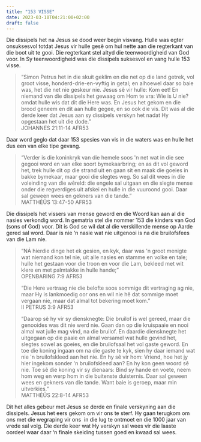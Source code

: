 ```yaml
---
title: "153 VISSE"
date: 2023-03-10T04:21:00+02:00
draft: false
---
```

<html>
 <head></head>
 <body>
  <p>Die dissipels het na Jesus se dood weer begin visvang. Hulle was egter onsuksesvol totdat Jesus vir hulle gesê om hul nette aan die regterkant van die boot uit te gooi. Die regterkant stel altyd die teenwoordigheid van God voor. In Sy teenwoordigheid was die dissipels suksesvol en vang hulle 153 visse.</p>
  <blockquote>
   <p>“Simon Petrus het in die skuit geklim en die net op die land getrek, vol groot visse, honderd-drie-en-vyftig in getal; en alhoewel daar so baie was, het die net nie geskeur nie. Jesus sê vir hulle: Kom eet! En niemand van die dissipels het gewaag om Hom te vra: Wie is U nie? omdat hulle wis dat dit die Here was. En Jesus het gekom en die brood geneem en dit aan hulle gegee, en so ook die vis. Dit was al die derde keer dat Jesus aan sy dissipels verskyn het nadat Hy opgestaan het uit die dode.”<br>‭‭JOHANNES‬ ‭21‬:‭11‬-‭14‬ ‭AFR53‬‬</p>
  </blockquote>
  <p>Daar word geglo dat daar 153 spesies van vis in die waters was en hulle het dus een van elke tipe gevang.</p>
  <blockquote>
   <p>“Verder is die koninkryk van die hemele soos 'n net wat in die see gegooi word en van elke soort bymekaarbring; en as dit vol geword het, trek hulle dit op die strand uit en gaan sit en maak die goeies in bakke bymekaar, maar gooi die slegtes weg. So sal dit wees in die voleinding van die wêreld: die engele sal uitgaan en die slegte mense onder die regverdiges uit afskei en hulle in die vuuroond gooi. Daar sal geween wees en gekners van die tande.”<br>‭‭MATTHÉÜS‬ ‭13‬:‭47‬-‭50‬ ‭AFR53‬‬</p>
  </blockquote>
  <p>Die dissipels het vissers van mense geword en die Woord kan aan al die nasies verkondig word. In gematria stel die nommer 153 die kinders van God (sons of God) voor. Dit is God se wil dat al die verskillende mense op Aarde gered sal word. Daar is nie ‘n nasie wat nie uitgenooi is na die bruilofsfees van die Lam nie.</p>
  <blockquote>
   <p>“NÁ hierdie dinge het ek gesien, en kyk, daar was 'n groot menigte wat niemand kon tel nie, uit alle nasies en stamme en volke en tale; hulle het gestaan voor die troon en voor die Lam, bekleed met wit klere en met palmtakke in hulle hande;”<br>‭‭OPENBARING‬ ‭7‬:‭9‬ ‭AFR53‬‬</p>
   <p>“Die Here vertraag nie die belofte soos sommige dit vertraging ag nie, maar Hy is lankmoedig oor ons en wil nie hê dat sommige moet vergaan nie, maar dat almal tot bekering moet kom.”<br>‭‭II PETRUS‬ ‭3‬:‭9‬ ‭AFR53‬‬</p>
   <p>“Daarop sê hy vir sy diensknegte: Die bruilof is wel gereed, maar die genooides was dit nie werd nie. Gaan dan op die kruispaaie en nooi almal wat julle mag vind, na die bruilof. En daardie diensknegte het uitgegaan op die paaie en almal versamel wat hulle gevind het, slegtes sowel as goeies, en die bruilofsaal het vol gaste geword. En toe die koning ingaan om na die gaste te kyk, sien hy daar iemand wat nie 'n bruilofskleed aan het nie. En hy sê vir hom: Vriend, hoe het jy hier ingekom sonder 'n bruilofskleed aan? En hy kon geen woord sê nie. Toe sê die koning vir sy dienaars: Bind sy hande en voete, neem hom weg en werp hom in die buitenste duisternis. Daar sal geween wees en gekners van die tande. Want baie is geroep, maar min uitverkies.”<br>‭‭MATTHÉÜS‬ ‭22‬:‭8‬-‭14‬ ‭AFR53‬‬</p>
  </blockquote>
  <p>Dit het alles gebeur met Jesus se derde en finale verskyning aan die dissipels. Jesus het eers gekom om vir ons te sterf. Hy gaan terugkom om ons met die wegraping vir ons &nbsp;in die lug te ontmoet en die 1000 jaar van vrede sal volg. Die derde keer wat Hy verskyn sal wees vir die laaste oordeel waar daar ‘n finale skeiding tussen goed en kwaad sal wees.</p>
 </body>
</html>